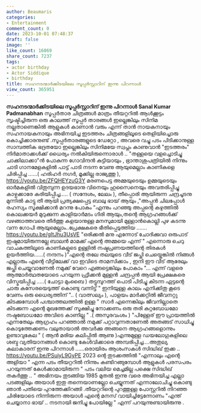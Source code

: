 ```yaml
---
author: Beaumaris
categories:
- Entertainment
comment_count: 0
date: 2023-10-01 07:48:37
draft: false
image: ''
like_count: 16069
share_count: 7237
tags:
- actor birthday
- Actor Siddique
- birthday
title: സഹനടന്മാർക്കിടയിലെ സൂപ്പർസ്റ്റാറിന് ഇന്നു പിറന്നാൾ
view_count: 365951
---
```


**സഹനടന്മാർക്കിടയിലെ സൂപ്പർസ്റ്റാറിന് ഇന്നു പിറന്നാൾ** **Sanal Kumar Padmanabhan** സൂപ്പർതാര ചിത്രങ്ങൾ മാത്രം തീയറ്ററിൽ ആൾക്കൂട്ടം സൃഷ്ടിച്ചിരുന്ന ഒരു കാലത്ത് സൂപ്പർ താരങ്ങൾ ഇല്ലെങ്കിലും സിനിമ നല്ലതാണെങ്കിൽ ആളുകൾ കാണാൻ വരും എന്ന് താൻ നായകനായും സഹനായകനായും അഭിനയിച്ച ഇടത്തരം ചിത്രങ്ങളിലൂടെ തെളിയിച്ചൊരു കൊച്ചിക്കാരനുണ്ട് .സൂപ്പർതാരങ്ങളുടെ ഡേറ്റോ , അവരെ വച്ചു പടം പിടിക്കാനുള്ള സാമ്പത്തിക ഭദ്രതയോ ഇല്ലെങ്കിലും സിനിമയേ സ്വപ്നം കാണുവാൻ "ഇടത്തരം" നിർമാതാക്കൾക്ക് ധൈര്യം നൽകിയിരുന്നൊരാൾ .. "തള്ളയെ വളച്ചൊടിച്ചു ചാക്കിലാക്കാ"ൻ പോകുന്ന ഗോവിന്ദൻ കുട്ടിയായും , ഭ്രാന്താശുപത്രിയിൽ നിന്നും ചാടി ഗാനമേളകളിൽ പാട്ട് പാടി നടന്ന വേണു ആയുമെല്ലാം കാണികളെ ചിരിപ്പിച്ച ......( ഹരിഹർ നഗർ, മൂക്കില്ല രാജ്യത്തു ), https://youtu.be/ZFQHEYzuG3Y മരണപെട്ട അമ്മയുടെയും ഉമ്മയുടെയും ഓർമകളിൽ വിതുമ്പുന്ന ഉദയഭാനു വിനെയും ഹുസൈനെയും അവതരിപ്പിച്ചു കാഴ്ചക്കാരേ കരിയിപ്പിച്ച..... ( സന്ദേശം, ലേലം ), തീപ്പൊരി ആയിരുന്ന ചന്ദ്രചൂടനു മുന്നിൽ കാട്ടു തീ ആയി പ്രത്യക്ഷപ്പെട്ട ബാലു ഭായ് ആയും ,"അപ്പൻ ചിലപ്പോൾ രഹസ്യം സൂക്ഷിക്കാൻ മറന്നു പോകും "എന്നും പറഞ്ഞു അപ്പന്റെ കഴുത്തിൽ കൊലക്കയർ മുറുക്കുന്ന കാളിയാർമടം ഗിരി ആയും,തന്റെ ആഗ്രഹങ്ങൾക്ക് വഴങ്ങാത്തവരെ തീർത്തു കളയാനുള്ള മനസുമായി മുള്ളാൻകൊല്ലി പുഴ കടന്നു വന്ന ഗോപി ആയുമെല്ലാം..പ്രേക്ഷകരെ ഭീതിപ്പെടുത്തിയ ....... https://youtu.be/gItJhu3UsVE "ഒരിക്കൽ മനു എന്നോട് ചോദിക്കുവാ ഒരുപാട് ഇഷ്ടമായിരുന്നല്ലേ ബാലൻ മാമക്ക് എന്റെ അമ്മയെ എന്ന് " എന്നൊരു ചെറു വാചകത്തിലൂടെ കാണികളുടെ ഉള്ളിൽ നഷ്ടപ്രണയത്തിന്റെ തിരകൾ ഉയർത്തിയ......( നന്ദനം )"എന്റെ തലേ തലയുടെ വീട് ജപ്തി ചെയ്തെങ്കിൽ നിങ്ങൾ എല്ലാരും എന്റെ വീട്ടിലേക്ക് വാ ഇവിടെ താമസിക്കാം , ഇനി ഈ വീട് ആരേലും ജപ്തി ചെയ്യുവാണേൽ നമുക്ക് വേറെ എങ്ങട്ടെങ്കിലും പോകാം "... എന്ന് വളരെ ആത്മാർത്ഥതയോടെ പറയുന്ന ഫ്രീക്കൻ മുള്ളൻ ചന്ദ്രപ്പൻ ആയി പ്രേക്ഷകരെ വിസ്മയിപ്പിച്ച .....( ചോട്ടാ മുംബൈ ) തട്ടുമ്പുറത്ത്‌ പൊടി പിടിച്ചു കിടന്ന ഏട്ടന്റെ ചാരു കസേരയെടുത്ത് കൊണ്ടു വന്നിട്ട് " ഇനിയുള്ള കാലം എനിക്കിതു കൂടെ വേണം ഒരു ധൈര്യത്തിന് ".. ( വാത്സല്യം ), പാളയം മാർക്കറ്റിൽ ജീവനറ്റു കിടക്കുമ്പോൾ പശ്ചാത്തലത്തിൽ ഉള്ള " സാർ എന്നെങ്കിലും ജീവനില്ലാതെ കിടക്കുന്ന എന്റെ മുഖത്തേക്ക് സൂക്ഷിച്ചു നോക്കണം ഒരു തരി കുറ്റബോധമോ നഷ്ടബോധമോ അവിടെ കാണില്ല " .( അസുരവംശം ) "പിള്ളേര് ഈ പ്രായത്തിൽ എന്നതേലും ആഗ്രഹം പറഞ്ഞാൽ നമുക്ക് പറ്റാവുന്നതാണേൽ അതങ്ങട് സാധിച്ചു കൊടുത്തേക്കണം വലുതായാൽ അവർക്കു അങ്ങനെ ആഗ്രഹങ്ങളൊന്നും ഉണ്ടാവുകേല " ( ആൻ മരിയ കലിപ്പിൽ ആണു )എന്നുമുള്ള ഡയലോഗുകളിലെ ശബ്ദ വ്യതിയാനങ്ങൾ കൊണ്ടു കേൾവിക്കാരെ അമ്പരിപ്പിച്ച....അതുല്യ കലാകാരന് ഇന്നു പിറന്നാൾ ......ഒരായിരം ആശംസകൾ സിദ്ധിഖ് ഇക്ക .. https://youtu.be/PSuiyL9GyPE 2023 ന്റെ തുടക്കത്തിൽ "എന്നാലും എന്റെ അളിയാ " എന്ന പടം തീയറ്ററിൽ നിന്നും കണ്ടിറങ്ങുമ്പോൾ ആളുകൾ പരസപരം പറയുന്നത് കേൾക്കാമായിരുന്ന " പടം വലിയ മെച്ചമില്ല പക്ഷെ സിദ്ധിഖ് തകർത്തു .. " അഭിനയം തുടങ്ങിയ 1985 മുതൽ ഇന്നു വരെ അഭിനയിച്ച എല്ലാ പടങ്ങളിലും അയാൾ ഇതു തന്നെയാണല്ലോ ചെയ്യുന്നത് എന്നാലോചിച്ചു കൊണ്ടു ഞാൻ പതിയെ പുറത്തേക്കിറങ്ങി .തീയറ്ററിന്റെ പുറത്തുള്ള പോസ്റ്ററിൽ നിറഞ്ഞ ചിരിയോടെ നിന്നിരുന്ന അയാൾ എന്റെ മനസ് വായിച്ചിട്ടേന്നോണം "എന്ത് ചെയ്യാനാ ഭായ് .. നടനായി ജനിച്ചു പോയില്ലേ " എന്ന് പറയുന്നുണ്ടായിരുന്നു .